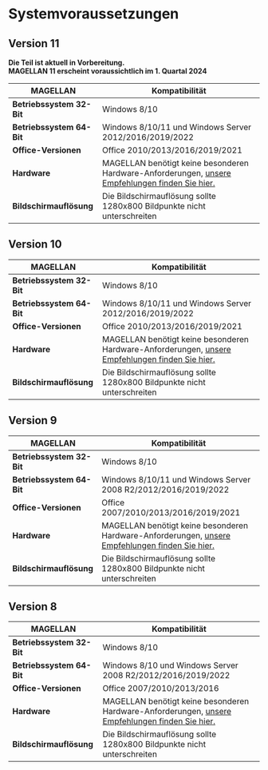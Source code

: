 # Systemvoraussetzungen

## Version 11

**Die Teil ist aktuell in Vorbereitung. <br/>MAGELLAN 11 erscheint voraussichtlich im 1. Quartal 2024**

|MAGELLAN| Kompatibilität|
--|--|
|**Betriebssystem 32-Bit**|Windows  8/10 |
|**Betriebssystem 64-Bit**|Windows 8/10/11 und Windows Server 2012/2016/2019/2022|
|**Office-Versionen**|Office  2010/2013/2016/2019/2021|
|**Hardware**|MAGELLAN benötigt keine besonderen Hardware-Anforderungen, [unsere Empfehlungen finden Sie hier.](https://doc.kb.stueber.de/magellan/system-requirements/)|
|**Bildschirmauflösung**|Die Bildschirmauflösung sollte 1280x800 Bildpunkte nicht unterschreiten|

## Version 10

|MAGELLAN| Kompatibilität|
--|--|
|**Betriebssystem 32-Bit**|Windows  8/10 |
|**Betriebssystem 64-Bit**|Windows 8/10/11 und Windows Server 2012/2016/2019/2022|
|**Office-Versionen**|Office  2010/2013/2016/2019/2021|
|**Hardware**|MAGELLAN benötigt keine besonderen Hardware-Anforderungen, [unsere Empfehlungen finden Sie hier.](https://doc.kb.stueber.de/magellan/system-requirements/)|
|**Bildschirmauflösung**|Die Bildschirmauflösung sollte 1280x800 Bildpunkte nicht unterschreiten|

## Version 9

|MAGELLAN| Kompatibilität|
--|--|
|**Betriebssystem 32-Bit**|Windows  8/10 |
|**Betriebssystem 64-Bit**|Windows 8/10/11 und Windows Server 2008 R2/2012/2016/2019/2022|
|**Office-Versionen**|Office  2007/2010/2013/2016/2019/2021|
|**Hardware**|MAGELLAN benötigt keine besonderen Hardware-Anforderungen, [unsere Empfehlungen finden Sie hier.](https://doc.kb.stueber.de/magellan/system-requirements/)|
|**Bildschirmauflösung**|Die Bildschirmauflösung sollte 1280x800 Bildpunkte nicht unterschreiten|

## Version 8

|MAGELLAN| Kompatibilität|
--|--|
|**Betriebssystem 32-Bit**|Windows  8/10 |
|**Betriebssystem 64-Bit**|Windows 8/10 und Windows Server 2008 R2/2012/2016/2019/2022|
|**Office-Versionen**|Office  2007/2010/2013/2016|
|**Hardware**|MAGELLAN benötigt keine besonderen Hardware-Anforderungen, [unsere Empfehlungen finden Sie hier.](https://doc.kb.stueber.de/magellan/system-requirements/)|
|**Bildschirmauflösung**|Die Bildschirmauflösung sollte 1280x800 Bildpunkte nicht unterschreiten|